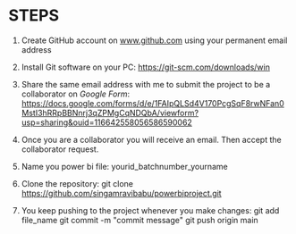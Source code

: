 # STEPS

1. Create GitHub account on www.github.com using your permanent email address

2. Install Git software on your PC: https://git-scm.com/downloads/win

3. Share the same email address with me to submit the project to be a collaborator on *Google Form*: https://docs.google.com/forms/d/e/1FAIpQLSd4V170PcgSqF8rwNFan0MstI3hRRpBBNnrj3qZPMgCqNDQbA/viewform?usp=sharing&ouid=116642558056586590062

4. Once you are a collaborator you will receive an email. Then accept the collaborator request.

5. Name you power bi file: yourid_batchnumber_yourname

6. Clone the repository:
	git clone https://github.com/singamravibabu/powerbiproject.git

7. You keep pushing to the project whenever you make changes:
		git add file_name
		git commit -m "commit message"
		git push origin main

